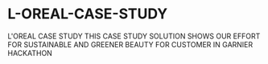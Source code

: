# L-OREAL-CASE-STUDY
L'OREAL CASE STUDY
THIS CASE STUDY SOLUTION SHOWS OUR EFFORT FOR SUSTAINABLE AND GREENER BEAUTY FOR CUSTOMER IN GARNIER  HACKATHON
